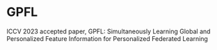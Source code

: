# GPFL
ICCV 2023 accepted paper, GPFL: Simultaneously Learning Global and Personalized Feature Information for Personalized Federated Learning
